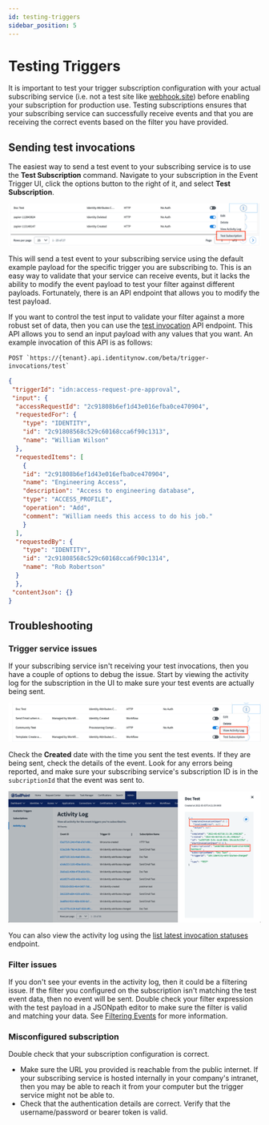 ```yaml
---
id: testing-triggers
sidebar_position: 5
---
```


# Testing Triggers

It is important to test your trigger subscription configuration with your actual subscribing service (i.e. not a test site like [webhook.site](https://webhook.site)) before enabling your subscription for production use. Testing subscriptions ensures that your subscribing service can successfully receive events and that you are receiving the correct events based on the filter you have provided.

## Sending test invocations

The easiest way to send a test event to your subscribing service is to use the **Test Subscription** command. Navigate to your subscription in the Event Trigger UI, click the options button to the right of it, and select **Test Subscription**.

![test subscription](./img/test-subscription.png)

This will send a test event to your subscribing service using the default example payload for the specific trigger you are subscribing to. This is an easy way to validate that your service can receive events, but it lacks the ability to modify the event payload to test your filter against different payloads. Fortunately, there is an API endpoint that allows you to modify the test payload.

If you want to control the test input to validate your filter against a more robust set of data, then you can use the [test invocation](/idn/api/beta/start-test-invocation) API endpoint. This API allows you to send an input payload with any values that you want. An example invocation of this API is as follows:

```text
POST `https://{tenant}.api.identitynow.com/beta/trigger-invocations/test`
```

```json
{
 "triggerId": "idn:access-request-pre-approval",
 "input": {
  "accessRequestId": "2c91808b6ef1d43e016efba0ce470904",
  "requestedFor": {
    "type": "IDENTITY",
    "id": "2c91808568c529c60168cca6f90c1313",
    "name": "William Wilson"
  },
  "requestedItems": [
    {
    "id": "2c91808b6ef1d43e016efba0ce470904",
    "name": "Engineering Access",
    "description": "Access to engineering database",
    "type": "ACCESS_PROFILE",
    "operation": "Add",
    "comment": "William needs this access to do his job."
    }
  ],
  "requestedBy": {
    "type": "IDENTITY",
    "id": "2c91808568c529c60168cca6f90c1314",
    "name": "Rob Robertson"
  }
  },
 "contentJson": {}
}
```

## Troubleshooting

### Trigger service issues

If your subscribing service isn't receiving your test invocations, then you have a couple of options to debug the issue. Start by viewing the activity log for the subscription in the UI to make sure your test events are actually being sent. 

![activity log](./img/activity-log.png)

Check the **Created** date with the time you sent the test events. If they are being sent, check the details of the event. Look for any errors being reported, and make sure your subscribing service's subscription ID is in the `subcriptionId` that the event was sent to.

![debug connection](./img/debug-connection.png)

You can also view the activity log using the [list latest invocation statuses](/idn/api/beta/list-invocation-status) endpoint.

### Filter issues

If you don't see your events in the activity log, then it could be a filtering issue. If the filter you configured on the subscription isn't matching the test event data, then no event will be sent. Double check your filter expression with the test payload in a JSONpath editor to make sure the filter is valid and matching your data. See [Filtering Events](./filtering-events.md) for more information.

### Misconfigured subscription

Double check that your subscription configuration is correct. 

- Make sure the URL you provided is reachable from the public internet. If your subscribing service is hosted internally in your company's intranet, then you may be able to reach it from your computer but the trigger service might not be able to.
- Check that the authentication details are correct. Verify that the username/password or bearer token is valid.

